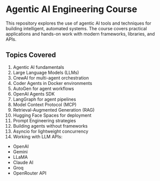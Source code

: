 # Agentic AI Engineering Course

This repository explores the use of agentic AI tools and techniques for building intelligent, automated systems. The course covers practical applications and hands-on work with modern frameworks, libraries, and APIs.

## Topics Covered
1. Agentic AI fundamentals  
2. Large Language Models (LLMs)  
3. CrewAI for multi-agent orchestration  
4. Coder Agents in Docker environments  
5. AutoGen for agent workflows  
6. OpenAI Agents SDK  
7. LangGraph for agent pipelines  
8. Model Context Protocol (MCP)  
9. Retrieval-Augmented Generation (RAG)  
10. Hugging Face Spaces for deployment  
11. Prompt Engineering strategies  
12. Building agents without frameworks  
13. Asyncio for lightweight concurrency  
14. Working with LLM APIs:
   - OpenAI  
   - Gemini  
   - LLaMA  
   - Claude AI  
   - Groq  
   - OpenRouter API  
